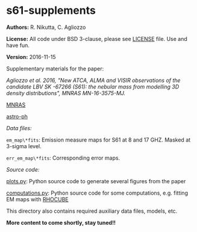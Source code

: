 # s61-supplements

**Authors:** R. Nikutta, C. Agliozzo

**License:** All code under BSD 3-clause, please see [LICENSE](./LICENSE) file. Use and have fun.

**Version:** 2016-11-15

Supplementary materials for the paper:

*Agliozzo et al. 2016, "New ATCA, ALMA and VISIR observations of the
candidate LBV SK -67266 (S61): the nebular mass from modelling 3D
density distributions", MNRAS MN-16-3575-MJ.*

[MNRAS](http://mnras.oxfordjournals.org/content/early/2016/11/16/FINALLINKHERE)

[astro-ph](https://arxiv.org/abs/FINALLINKHERE)


*Data files:*

`em_map\*fits`: Emission measure maps for S61 at 8 and 17 GHZ. Masked at 3-sigma level.

`err_em_map\*fits`: Corresponding error maps.

*Source code:*

[plots.py](./plots.py): Python source code to generate several figures from the paper

[computations.py](./computations.py): Python source code for some computations, e.g. fitting EM maps with [RHOCUBE](https://github.com/rnikutta/rhocube)

This directory also contains required auxiliary data files, models, etc.

**More content to come shortly, stay tuned!!**
